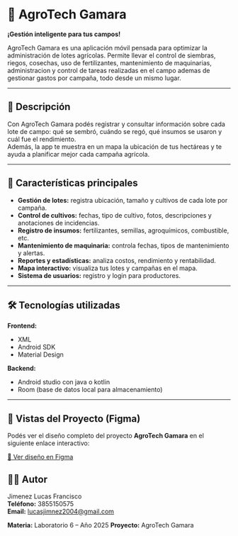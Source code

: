 # 🌾 AgroTech Gamara  
**¡Gestión inteligente para tus campos!**

AgroTech Gamara es una aplicación móvil pensada para optimizar la administración de lotes agrícolas. Permite llevar el control de siembras, riegos, cosechas, uso de fertilizantes, mantenimiento de maquinarias, administracion y control de tareas realizadas en el campo ademas de gestionar gastos por campaña, todo desde un mismo lugar.

---

## 📱 Descripción

Con AgroTech Gamara podés registrar y consultar información sobre cada lote de campo: qué se sembró, cuándo se regó, qué insumos se usaron y cuál fue el rendimiento.  
Además, la app te muestra en un mapa la ubicación de tus hectáreas y te ayuda a planificar mejor cada campaña agrícola.

---

## 🌿 Características principales

- **Gestión de lotes:** registra ubicación, tamaño y cultivos de cada lote por campaña.  
- **Control de cultivos:** fechas, tipo de cultivo, fotos, descripciones y anotaciones de incidencias.  
- **Registro de insumos:** fertilizantes, semillas, agroquímicos, combustible, etc.  
- **Mantenimiento de maquinaria:** controla fechas, tipos de mantenimiento y alertas.  
- **Reportes y estadísticas:** analiza costos, rendimiento y rentabilidad.  
- **Mapa interactivo:** visualiza tus lotes y campañas en el mapa.  
- **Sistema de usuarios:** registro y login para productores.

---

## 🛠️ Tecnologías utilizadas

**Frontend:**  
- XML  
- Android SDK  
- Material Design  

**Backend:**  
- Android studio con java o kotlin
- Room (base de datos local para almacenamiento)  

---

## 🎨 Vistas del Proyecto (Figma)

Podés ver el diseño completo del proyecto **AgroTech Gamara** en el siguiente enlace interactivo:

[🔗 Ver diseño en Figma](https://www.figma.com/design/skEyv6aIKDYPejIC1DUfrz/AgroTech-Gamara?node-id=0-1&m=dev&t=9rXfKNC24EqVRbHV-1)


## 👨‍💻 Autor
Jimenez Lucas Francisco  
**Teléfono:** 3855150575  
**Email:** lucasjimnez2004@gmail.com  

**Materia:** Laboratorio 6 – Año 2025
**Proyecto:** AgroTech Gamara  
